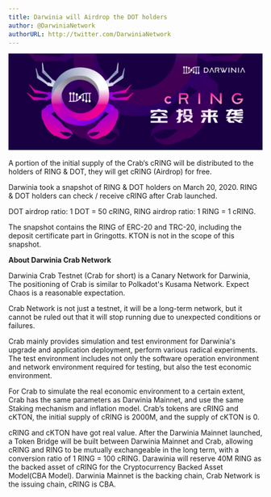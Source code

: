 ```yaml
---
title: Darwinia will Airdrop the DOT holders
author: @DarwiniaNetwork
authorURL: http://twitter.com/DarwiniaNetwork
---
```


![](assets/2020-03-23-crab-airdrop-snapshot-1.png)

A portion of the initial supply of the Crab‘s cRING will be distributed to the holders of RING & DOT, they will get cRING (Airdrop) for free.

Darwinia took a snapshot of RING & DOT holders on March 20, 2020. RING & DOT holders can check / receive cRING after Crab launched.

<!--truncate-->

DOT airdrop ratio: 1 DOT = 50 cRING, RING airdrop ratio: 1 RING = 1 cRING.

The snapshot contains the RING of ERC-20 and TRC-20, including the deposit certificate part in Gringotts. KTON is not in the scope of this snapshot.

**About Darwinia Crab Network**

Darwinia Crab Testnet (Crab for short) is a Canary Network for Darwinia, The positioning of Crab is similar to Polkadot's Kusama Network. Expect Chaos is a reasonable expectation.

Crab Network is not just a testnet, it will be a long-term network, but it cannot be ruled out that it will stop running due to unexpected conditions or failures.

Crab mainly provides simulation and test environment for Darwinia's upgrade and application deployment, perform various radical experiments. The test environment includes not only the software operation environment and network environment required for testing, but also the test economic environment.

For Crab to simulate the real economic environment to a certain extent, Crab has the same parameters as Darwinia Mainnet, and use the same Staking mechanism and inflation model. Crab’s tokens are cRING and cKTON, the initial supply of cRING is 2000M, and the supply of cKTON is 0.

cRING and cKTON have got real value. After the Darwinia Mainnet launched, a Token Bridge will be built between Darwinia Mainnet and Crab, allowing cRING and RING to be mutually exchangeable in the long term, with a conversion ratio of 1 RING = 100 cRING. Darawinia will reserve 40M RING as the backed asset of cRING for the Cryptocurrency Backed Asset Model(CBA Model). Darwinia Mainnet is the backing chain, Crab Network is the issuing chain, cRING is CBA.